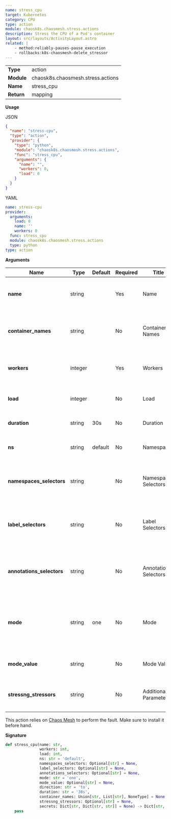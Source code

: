 ```yaml
---
name: stress_cpu
target: Kubernetes
category: CPU
type: action
module: chaosk8s.chaosmesh.stress.actions
description: Stress the CPU of a Pod's container
layout: src/layouts/ActivityLayout.astro
related: |
    - method:reliably-pauses-pause_execution
    - rollbacks:k8s-chaosmesh-delete_stressor
---
```


|            |                       |
| ---------- | --------------------- |
| **Type**   | action                |
| **Module** | chaosk8s.chaosmesh.stress.actions |
| **Name**   | stress_cpu           |
| **Return** | mapping                  |

**Usage**

JSON

```json
{
  "name": "stress-cpu",
  "type": "action",
  "provider": {
    "type": "python",
    "module": "chaosk8s.chaosmesh.stress.actions",
    "func": "stress_cpu",
    "arguments": {
      "name": "",
      "workers": 0,
      "load": 0
    }
  }
}
```

YAML

```yaml
name: stress-cpu
provider:
  arguments:
    load: 0
    name: ''
    workers: 0
  func: stress_cpu
  module: chaosk8s.chaosmesh.stress.actions
  type: python
type: action
```

**Arguments**

| Name               | Type   | Default | Required | Title          | Description                                    |
| ------------------ | ------ | ------- | -------- | -------------- | ---------------------------------------------- |
| **name**           | string |         | Yes       | Name           | A unique name to identify this particular fault  |
| **container_names** | string |     | No       | Container Names | Comma-seperated list of container names to target    |
| **workers** | integer |     | Yes       | Workers | Number of worker threads that stress the CPU    |
| **load** | integer |     | No       | Load | Business of CPU between O and 100    |
| **duration** | string |  30s   | No       | Duration | Duration of the stress, such as `30s`    |
| **ns** | string | default    | No       | Namespace | Namespace where to apply the fault      |
| **namespaces_selectors** | string |  | No       | Namespaces Selectors | Comma-separated list of namespaces to scope the fault to      |
| **label_selectors** | string |  | No       | Label Selectors | Comma-separated list of key=value pairs to scope the fault to      |
| **annotations_selectors** | string |  | No       | Annotation Selectors | Comma-separated list of key=value pairs to scope the fault to      |
| **mode** | string | one    | No       | Mode | Mode of fault injection: `one`, `all`, `fixed`, `fixed-percent`, `random-max-percent`     |
| **mode_value** | string |     | No       | Mode Value | Value depending on the mode above    |
| **stressng_stressors** | string |     | No       | Additional Parameters | Additional Stress-ng command line parameters   |

This action relies on [Chaos Mesh](https://chaos-mesh.org/docs/simulate-network-chaos-on-kubernetes/)
to perform the fault. Make sure to install it before hand.

**Signature**

```python
def stress_cpu(name: str,
               workers: int,
               load: int,
               ns: str = 'default',
               namespaces_selectors: Optional[str] = None,
               label_selectors: Optional[str] = None,
               annotations_selectors: Optional[str] = None,
               mode: str = 'one',
               mode_value: Optional[str] = None,
               direction: str = 'to',
               duration: str = '30s',
               container_names: Union[str, List[str], NoneType] = None,
               stressng_stressors: Optional[str] = None,
               secrets: Dict[str, Dict[str, str]] = None) -> Dict[str, Any]:
    pass
```
